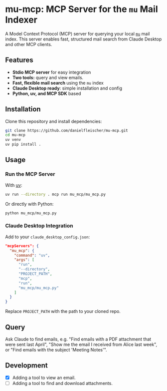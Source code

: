 # mu-mcp: MCP Server for the `mu` Mail Indexer

A Model Context Protocol (MCP) server for querying your local [`mu`](https://www.djcbsoftware.nl/code/mu/) mail index. This server enables fast, structured mail search from Claude Desktop and other MCP clients.


## Features

- **Stdio MCP server** for easy integration
- **Two tools:** query and view emails.
- **Fast, flexible mail search** using the `mu` index
- **Claude Desktop ready**: simple installation and config
- **Python, uv, and MCP SDK** based

## Installation

Clone this repository and install dependencies:

```sh
git clone https://github.com/danielfleischer/mu-mcp.git
cd mu-mcp
uv venv
uv pip install .
```

## Usage

### Run the MCP Server

With [uv](https://github.com/astral-sh/uv):

```sh
uv run --directory . mcp run mu_mcp/mu_mcp.py
```

Or directly with Python:

```sh
python mu_mcp/mu_mcp.py
```

### Claude Desktop Integration

Add to your `claude_desktop_config.json`:

```json
"mcpServers": {
  "mu_mcp": {
    "command": "uv",
    "args": [
      "run",
      "--directory",
      "PROJECT_PATH",
      "mcp",
      "run",
      "mu_mcp/mu_mcp.py"
    ]
  }
}
```

Replace `PROJECT_PATH` with the path to your cloned repo.

## Query

Ask Claude to find emails, e.g. "Find emails with a PDF attachment that were sent last April", "Show me the email I received from Alice last week", or "Find emails with the subject 'Meeting Notes'".

## Development

- [x] Adding a tool to view an email.
- [ ] Adding a tool to find and download attachments.
